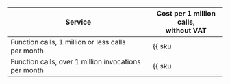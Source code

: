 | Service | Cost per 1 million calls, <br>without VAT |
| ----- | ----- |
| Function calls, 1 million or less calls per month | {{ sku|USD|serverless.functions.invocations.v1|string }} |
| Function calls, over 1 million invocations per month | {{ sku|USD|serverless.functions.invocations.v1|pricingRate.1|string }} |
